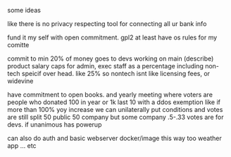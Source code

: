 some ideas

like there is no privacy respecting tool for
connecting all ur bank info

fund it my self with open commitment.
gpl2 at least
have os rules for my comitte

commit to min 20% of money goes to devs working on main (describe) product
salary caps for admin, exec staff as a percentage including
non-tech speicif over head. like 25%
so nontech isnt like licensing fees, or widevine

have commitment to open books.
and yearly meeting where voters are
people who donated 100 in year
or 1k last 10
with a ddos exemption
like if more than 100% yoy increase
we can unilaterally put conditions
and votes are still split 50 public 50 company
but some company .5-.33 votes are for devs. if unanimous has powerup


can also do auth and basic webserver docker/image
this way too
weather app ... etc

